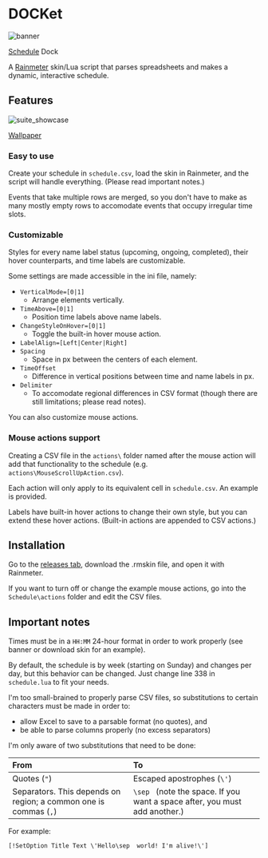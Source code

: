 # DOCKet

![banner](https://user-images.githubusercontent.com/27886422/159879078-210da2cc-d449-4fba-bd2e-e45bf6564bce.png)

[Schedule](https://www.merriam-webster.com/thesaurus/docket) Dock

A [Rainmeter](https://www.rainmeter.net/) skin/Lua script that parses spreadsheets and makes a dynamic, interactive schedule.

## Features

![suite_showcase](https://user-images.githubusercontent.com/27886422/159912205-dd269250-f1c4-47ee-b858-f598084b8074.gif)

[Wallpaper](https://www.deviantart.com/aaronolive/art/Firewatch-Mods-619259473)

### Easy to use

Create your schedule in `schedule.csv`, load the skin in Rainmeter, and the script will handle everything. (Please read important notes.)

Events that take multiple rows are merged, so you don't have to make as many mostly empty rows to accomodate events that occupy irregular time slots.

### Customizable

Styles for every name label status (upcoming, ongoing, completed), their hover counterparts, and time labels are customizable.

Some settings are made accessible in the ini file, namely:

- `VerticalMode=[0|1]`
  - Arrange elements vertically.
- `TimeAbove=[0|1]`
  - Position time labels above name labels.
- `ChangeStyleOnHover=[0|1]`
  - Toggle the built-in hover mouse action.
- `LabelAlign=[Left|Center|Right]`
- `Spacing`
  - Space in px between the centers of each element.
- `TimeOffset`
  - Difference in vertical positions between time and name labels in px.
- `Delimiter`
  - To accomodate regional differences in CSV format (though there are still limitations; please read notes).

You can also customize mouse actions.

### Mouse actions support

Creating a CSV file in the `actions\` folder named after the mouse action will add that functionality to the schedule (e.g. `actions\MouseScrollUpAction.csv`).

Each action will only apply to its equivalent cell in `schedule.csv`. An example is provided.

Labels have built-in hover actions to change their own style, but you can extend these hover actions. (Built-in actions are appended to CSV actions.)

## Installation

Go to the [releases tab](https://github.com/ChuseCubr/RM-Docket/releases), download the .rmskin file, and open it with Rainmeter.

If you want to turn off or change the example mouse actions, go into the `Schedule\actions` folder and edit the CSV files.

## Important notes

Times must be in a `HH:MM` 24-hour format in order to work properly (see banner or download skin for an example).

By default, the schedule is by week (starting on Sunday) and changes per day, but this behavior can be changed. Just change line 338 in `schedule.lua` to fit your needs.

I'm too small-brained to properly parse CSV files, so substitutions to certain characters must be made in order to:

- allow Excel to save to a parsable format (no quotes), and
- be able to parse columns properly (no excess separators)

I'm only aware of two substitutions that need to be done:

| From | To |
|:--|:--|
| Quotes (`"`) | Escaped apostrophes (`\'`) |
| Separators. This depends on region; a common one is commas (`,`) | `\sep ` (note the space. If you want a space after, you must add another.) |

For example:

```
[!SetOption Title Text \'Hello\sep  world! I'm alive!\']
```
